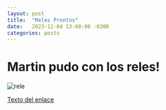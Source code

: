 ```yaml
---
layout: post
title:  "Reles Prontos"
date:   2023-12-04 13:00:00 -0300
categories: posts
---
```


# Martin pudo con los reles!

![rele](/assets/rele.jpeg)

<a href="https://youtu.be/gQaw36v5Qus">Texto del enlace</a>






